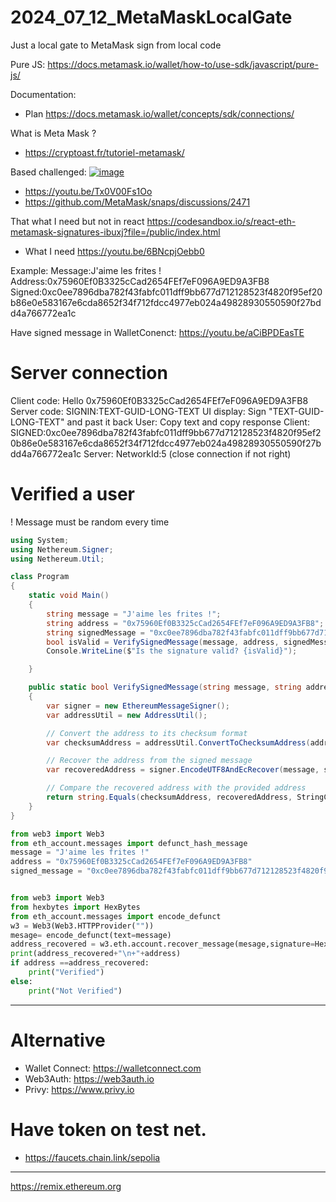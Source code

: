 # 2024_07_12_MetaMaskLocalGate
Just a local gate to MetaMask sign from local code 





Pure JS:
https://docs.metamask.io/wallet/how-to/use-sdk/javascript/pure-js/


Documentation:
- Plan https://docs.metamask.io/wallet/concepts/sdk/connections/ 

What is Meta Mask ?
- https://cryptoast.fr/tutoriel-metamask/


Based challenged:
[![image](https://github.com/user-attachments/assets/b1524759-0f3b-4acb-8f46-f57a6ebc91d1)](https://ethglobal.com/events/brussels/prizes#metamask-and-linea)
- https://youtu.be/Tx0V00Fs1Oo
- https://github.com/MetaMask/snaps/discussions/2471



That what I need but not in react https://codesandbox.io/s/react-eth-metamask-signatures-ibuxj?file=/public/index.html
-  What I need https://youtu.be/6BNcpjOebb0



Example: 
Message:J'aime les frites !
Address:0x75960Ef0B3325cCad2654FEf7eF096A9ED9A3FB8
Signed:0xc0ee7896dba782f43fabfc011dff9bb677d712128523f4820f95ef20b86e0e583167e6cda8652f34f712fdcc4977eb024a49828930550590f27bdd4a766772ea1c




Have signed message in WalletConenct: 
https://youtu.be/aCiBPDEasTE


# Server connection

Client code: Hello 0x75960Ef0B3325cCad2654FEf7eF096A9ED9A3FB8
Server code: SIGNIN:TEXT-GUID-LONG-TEXT
UI display: Sign "TEXT-GUID-LONG-TEXT" and past it back
User: Copy text and copy response
Client: SIGNED:0xc0ee7896dba782f43fabfc011dff9bb677d712128523f4820f95ef20b86e0e583167e6cda8652f34f712fdcc4977eb024a49828930550590f27bdd4a766772ea1c
Server: NetworkId:5 (close connection if not right)


 # Verified a user 
 ! Message must be random every time
``` csharp
using System;
using Nethereum.Signer;
using Nethereum.Util;

class Program
{
    static void Main()
    {
        string message = "J'aime les frites !";
        string address = "0x75960Ef0B3325cCad2654FEf7eF096A9ED9A3FB8";
        string signedMessage = "0xc0ee7896dba782f43fabfc011dff9bb677d712128523f4820f95ef20b86e0e583167e6cda8652f34f712fdcc4977eb024a49828930550590f27bdd4a766772ea1c";
        bool isValid = VerifySignedMessage(message, address, signedMessage);
        Console.WriteLine($"Is the signature valid? {isValid}");

    }

    public static bool VerifySignedMessage(string message, string address, string signedMessage)
    {
        var signer = new EthereumMessageSigner();
        var addressUtil = new AddressUtil();

        // Convert the address to its checksum format
        var checksumAddress = addressUtil.ConvertToChecksumAddress(address);

        // Recover the address from the signed message
        var recoveredAddress = signer.EncodeUTF8AndEcRecover(message, signedMessage);

        // Compare the recovered address with the provided address
        return string.Equals(checksumAddress, recoveredAddress, StringComparison.OrdinalIgnoreCase);
    }
}
```

``` python
from web3 import Web3
from eth_account.messages import defunct_hash_message
message = "J'aime les frites !"
address = "0x75960Ef0B3325cCad2654FEf7eF096A9ED9A3FB8"
signed_message = "0xc0ee7896dba782f43fabfc011dff9bb677d712128523f4820f95ef20b86e0e583167e6cda8652f34f712fdcc4977eb024a49828930550590f27bdd4a766772ea1c"


from web3 import Web3
from hexbytes import HexBytes
from eth_account.messages import encode_defunct
w3 = Web3(Web3.HTTPProvider(""))
mesage= encode_defunct(text=message)
address_recovered = w3.eth.account.recover_message(mesage,signature=HexBytes(signed_message))
print(address_recovered+"\n+"+address)
if address ==address_recovered:
    print("Verified")
else:
    print("Not Verified")
```


---------------

# Alternative
- Wallet Connect: https://walletconnect.com
- Web3Auth: https://web3auth.io
- Privy: https://www.privy.io

# Have token on test net.
- https://faucets.chain.link/sepolia



-------------
https://remix.ethereum.org
